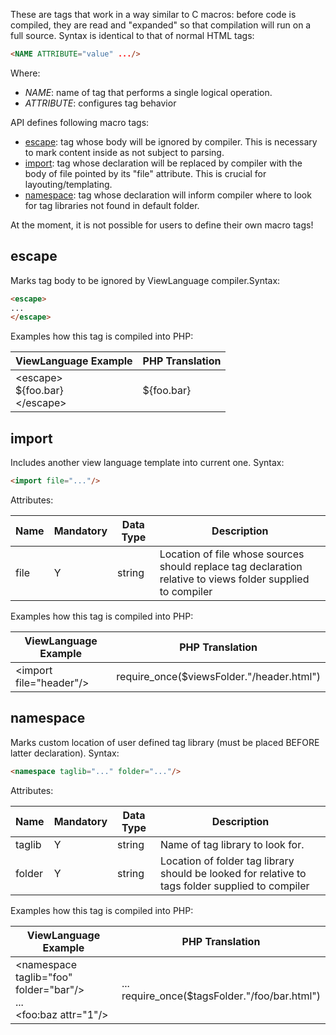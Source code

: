 These are tags that work in a way similar to C macros: before code is compiled, they are read and "expanded" so that compilation will run on a full source. Syntax is identical to that of normal HTML tags:

```html
<NAME ATTRIBUTE="value" .../>
```
Where:

- <i>NAME</i>: name of tag that performs a single logical operation.
- <i>ATTRIBUTE</i>: configures tag behavior

API defines following macro tags:

- <a href="/view-language/macro-tags#escape">escape</a>: tag whose body will be ignored by compiler. This is necessary to mark content inside as not subject to parsing.
- <a href="/view-language/macro-tags#import">import</a>: tag whose declaration will be replaced by compiler with the body of file pointed by its "file" attribute. This is crucial for layouting/templating. 
- <a href="/view-language/macro-tags#namespace">namespace</a>: tag whose declaration will inform compiler where to look for tag libraries not found in default folder. 

At the moment, it is not possible for users to define their own macro tags!

## escape

Marks tag body to be ignored by ViewLanguage compiler.Syntax:

```html
<escape>
...
</escape>
```

Examples how this tag is compiled into PHP:

| ViewLanguage Example | PHP Translation |
| --- | --- |
| &lt;escape&gt;<br/>${foo.bar}<br/>&lt;/escape&gt; | ${foo.bar} |

## import

Includes another view language template into current one. Syntax:

```html
<import file="..."/>
```

Attributes:

| Name | Mandatory | Data Type | Description |
| --- | --- | --- | --- |
| file | Y | string | Location of file whose sources should replace tag declaration relative to views folder supplied to compiler |


Examples how this tag is compiled into PHP:

| ViewLanguage Example | PHP Translation |
| --- | --- |
| &lt;import file="header"/&gt; | require_once($viewsFolder."/header.html") |

## namespace

Marks custom location of user defined tag library (must be placed BEFORE latter declaration). Syntax:

```html
<namespace taglib="..." folder="..."/>
```

Attributes:

| Name | Mandatory | Data Type | Description |
| --- | --- | --- | --- |
| taglib | Y | string | Name of tag library to look for. |
| folder | Y | string | Location of folder tag library should be looked for relative to tags folder supplied to compiler |

Examples how this tag is compiled into PHP:

| ViewLanguage Example | PHP Translation |
| --- | --- |
| &lt;namespace taglib="foo" folder="bar"/&gt;<br/>...<br/>&lt;foo:baz attr="1"/&gt; | ...<br/>require_once($tagsFolder."/foo/bar.html") |

